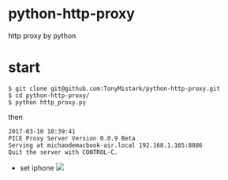 # python-http-proxy
http proxy by python
# start

```
$ git clone git@github.com:TonyMistark/python-http-proxy.git
$ cd python-http-proxy/
$ python http_proxy.py
```
then

```
2017-03-10 10:39:41
PICE Proxy Server Version 0.0.9 Beta
Serving at michaodemacbook-air.local 192.168.1.165:8886
Quit the server with CONTROL-C.
```
* set iphone
![](https://github.com/TonyMistark/python-http-proxy/blob/master/images/iphone.png)
